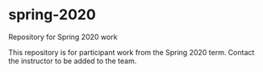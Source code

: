 # spring-2020
Repository for Spring 2020 work

This repository is for participant work from the Spring 2020 term. Contact the instructor to be added to the team.
